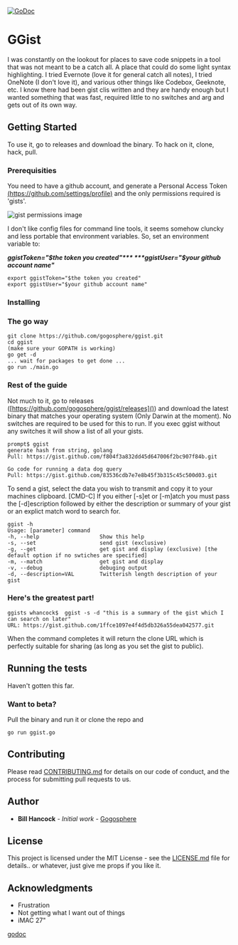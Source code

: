 [![GoDoc](https://godoc.org/github.com/gogosphere/ggist?status.svg)](https://godoc.org/github.com/gogosphere/ggist)

# GGist
I was constantly on the lookout for places to save code snippets in a tool that was not meant to be a catch all.  A place that could do some light syntax highlighting.  I tried Evernote (love it for general catch all notes), I tried OneNote (I don't love it), and various other things like Codebox, Geeknote, etc.  I know there had been gist clis written and they are handy enough but I wanted something that was fast, required little to no switches and arg and gets out of its own way.  

## Getting Started

To use it, go to releases and download the binary.  To hack on it, clone, hack, pull.

### Prerequisities

You need to have a github account, and generate a Personal Access Token [(https://github.com/settings/profile)]() and the only permissions required is 'gists'.

![gist permissions image](https://cloud.githubusercontent.com/assets/20846757/17717626/b602d3f8-63d4-11e6-9091-925be78d90aa.png)

I don't like config files for command line tools, it seems somehow cluncky and less portable that environment variables.  So, set an environment variable to:

***ggistToken="$the token you created"***
***ggistUser="$your github account name"***


```
export ggistToken="$the token you created"
export ggistUser="$your github account name"
```

### Installing

### The go way
```
git clone https://github.com/gogosphere/ggist.git
cd ggist
(make sure your GOPATH is working)
go get -d
... wait for packages to get done ...
go run ./main.go 
```

### Rest of the guide

Not much to it, go to releases ([https://github.com/gogosphere/ggist/releases]()) and download the latest binary that matches your operating system (Only Darwin at the moment).  No switches are required to be used for this to run.  If you exec ggist without any switches it will show a list of all your gists.

```
prompt$ ggist
generate hash from string, golang
Pull: https://gist.github.com/f804f3a832dd45d647006f2bc907f84b.git

Go code for running a data dog query
Pull: https://gist.github.com/83536cdb7e7e8b45f3b315c45c500d03.git

```

To send a gist, select the data you wish to transmit and copy it to your machines clipboard.  [CMD-C]  If you either [-s]et or [-m]atch you must pass the [-d]escription followed by either the description or summary of your gist or an explict match word to search for.

```
ggist -h
Usage: [parameter] command
-h, --help                   Show this help
-s, --set                    send gist (exclusive)
-g, --get                    get gist and display (exclusive) [the default option if no swtiches are specified]
-m, --match                  get gist and display
-v, --debug                  debuging output
-d, --description=VAL        Twitterish length description of your gist
```

### Here's the greatest part!

```
ggists whancock$  ggist -s -d "this is a summary of the gist which I can search on later"
URL: https://gist.github.com/1ffce1097e4f4d5db326a55dea042577.git
```

When the command completes it will return the clone URL which is perfectly suitable for sharing (as long as you set the gist to public).


## Running the tests

Haven't gotten this far.

### Want to beta?
Pull the binary and run it or clone the repo and 

```
go run ggist.go 
```


## Contributing

Please read [CONTRIBUTING.md](CONTRIBUTING.md) for details on our code of conduct, and the process for submitting pull requests to us.

## Author

* **Bill Hancock** - *Initial work* - [Gogosphere](https://github.com/gogosphere)


## License

This project is licensed under the MIT License - see the [LICENSE.md](LICENSE.md) file for details.. or whatever, just give me props if you like it.

## Acknowledgments

* Frustration
* Not getting what I want out of things
* iMAC 27"

[godoc](https://godoc.org/github.com/gogosphere/ggist)
